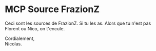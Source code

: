# MCP Source FrazionZ

Ceci sont les sources de FrazionZ. Si tu les as. 
Alors que tu n'est pas Florent ou Nico, on t'encule.

Cordialement,  
Nicolas.